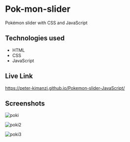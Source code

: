 # Pok-mon-slider

Pokémon slider with CSS and JavaScript

## Technologies used

* HTML
* CSS
* JavaScript

## Live Link

https://peter-kimanzi.github.io/Pokemon-slider-JavaScript/

## Screenshots

![poki](https://github.com/peter-kimanzi/Pok-mon-slider/assets/71552773/fe80a9e7-2dbb-4c31-be27-2a528ab1f686)

![poki2](https://github.com/peter-kimanzi/Pok-mon-slider/assets/71552773/e876dacf-6b3e-4b72-a4f0-f570a1805fb5)

![poki3](https://github.com/peter-kimanzi/Pok-mon-slider/assets/71552773/7a2cfe0d-29e1-4065-b8b6-85ce22bac8f5)
